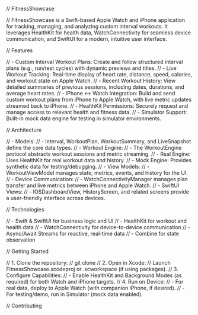// FitnessShowcase

// FitnessShowcase is a Swift-based Apple Watch and iPhone application for tracking, managing, and analyzing custom interval workouts. It leverages HealthKit for health data, WatchConnectivity for seamless device communication, and SwiftUI for a modern, intuitive user interface.

// Features

// - Custom Interval Workout Plans: Create and follow structured interval plans (e.g., run/rest cycles) with dynamic previews and titles.
// - Live Workout Tracking: Real-time display of heart rate, distance, speed, calories, and workout state on Apple Watch.
// - Recent Workout History: View detailed summaries of previous sessions, including dates, durations, and average heart rates.
// - iPhone ↔️ Watch Integration: Build and send custom workout plans from iPhone to Apple Watch, with live metric updates streamed back to iPhone.
// - HealthKit Permissions: Securely request and manage access to relevant health and fitness data.
// - Simulator Support: Built-in mock data engine for testing in simulator environments.

// Architecture

// - Models:
//   - Interval, WorkoutPlan, WorkoutSummary, and LiveSnapshot define the core data types.
// - Workout Engine:
//   - The WorkoutEngine protocol abstracts workout sessions and metric streaming.
//   - Real Engine: Uses HealthKit for real workout data and history.
//   - Mock Engine: Provides synthetic data for testing/debugging.
// - View Models:
//   - WorkoutViewModel manages state, metrics, events, and history for the UI.
// - Device Communication:
//   - WatchConnectivityManager manages plan transfer and live metrics between iPhone and Apple Watch.
// - SwiftUI Views:
//   - IOSDashboardView, HistoryScreen, and related screens provide a user-friendly interface across devices.

// Technologies

// - Swift & SwiftUI for business logic and UI
// - HealthKit for workout and health data
// - WatchConnectivity for device-to-device communication
// - Async/Await Streams for reactive, real-time data
// - Combine for state observation

// Getting Started

// 1. Clone the repository:
//    git clone <repo-url>
// 2. Open in Xcode:
//    Launch FitnessShowcase.xcodeproj or .xcworkspace (if using packages).
// 3. Configure Capabilities:
//    - Enable HealthKit and Background Modes (as required) for both Watch and iPhone targets.
// 4. Run on Device:
//    - For real data, deploy to Apple Watch (with companion iPhone, if desired).
//    - For testing/demo, run in Simulator (mock data enabled).

// Contributing
